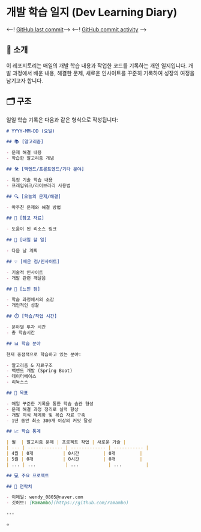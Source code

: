 # 개발 학습 일지 (Dev Learning Diary)

<--! [GitHub last commit](https://img.shields.io/github/last-commit/username/repo-name)-->
<--! [GitHub commit activity](https://img.shields.io/github/commit-activity/m/username/repo-name) -->

## 📝 소개

이 레포지토리는 매일의 개발 학습 내용과 작업한 코드를 기록하는 개인 일지입니다. 개발 과정에서 배운 내용, 해결한 문제, 새로운 인사이트를 꾸준히 기록하여 성장의 여정을 남기고자 합니다.

## 🗂️ 구조

일일 학습 기록은 다음과 같은 형식으로 작성됩니다:

```markdown
# YYYY-MM-DD (요일)

## 📚 [알고리즘]

- 문제 해결 내용
- 학습한 알고리즘 개념

## 🛠️ [백엔드/프론트엔드/기타 분야]

- 특정 기술 학습 내용
- 프레임워크/라이브러리 사용법

## 🔍 [오늘의 문제/해결]

- 마주친 문제와 해결 방법

## 📌 [참고 자료]

- 도움이 된 리소스 링크

## 📝 [내일 할 일]

- 다음 날 계획

## 💡 [배운 점/인사이트]

- 기술적 인사이트
- 개발 관련 깨달음

## 🤔 [느낀 점]

- 학습 과정에서의 소감
- 개인적인 성찰

## ⏱️ [학습/작업 시간]

- 분야별 투자 시간
- 총 학습시간

## 📊 학습 분야

현재 중점적으로 학습하고 있는 분야:

- 알고리즘 & 자료구조
- 백엔드 개발 (Spring Boot)
- 데이터베이스
- 리눅스스

## 🎯 목표

- 매일 꾸준한 기록을 통한 학습 습관 형성
- 문제 해결 과정 정리로 실력 향상
- 개발 지식 체계화 및 복습 자료 구축
- 1년 동안 최소 300개 이상의 커밋 달성

## 📈 학습 통계

| 월  | 알고리즘 문제 | 프로젝트 작업 | 새로운 기술 |
| --- | ------------- | ------------- | ----------- |
| 4월 | 0개           | 0시간         | 0개         |
| 5월 | 0개           | 0시간         | 0개         |
| ... | ...           | ...           | ...         |

## 💻 주요 프로젝트

## 🎁 연락처

- 이메일: wendy_0805@naver.com
- 깃허브: [Ramambo](https://github.com/ramambo)

---

⭐
```
